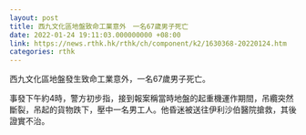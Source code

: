 ```yaml
---
layout: post
title: 西九文化區地盤致命工業意外　一名67歲男子死亡
date: 2022-01-24 19:11:03.000000000 +08:00
link: https://news.rthk.hk/rthk/ch/component/k2/1630368-20220124.htm
categories: rthk
---
```


西九文化區地盤發生致命工業意外，一名67歲男子死亡。

事發下午約4時，警方初步指，接到報案稱當時地盤的起重機運作期間，吊纜突然斷裂，吊起的貨物跌下，壓中一名男工人。他昏迷被送往伊利沙伯醫院搶救，其後證實不治。
